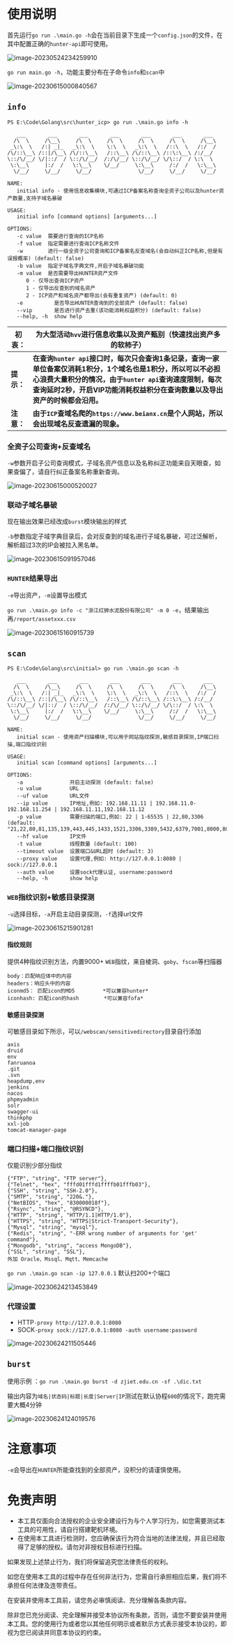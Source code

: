 # 使用说明

首先运行`go run .\main.go -h`会在当前目录下生成一个`config.json`的文件，在其中配置正确的`hunter-api`即可使用。

![image-20230524234259910](https://qwtd-image.oss-cn-hangzhou.aliyuncs.com/img/image-20230524234259910.png)

`go run main.go -h`，功能主要分布在子命令`info`和`scan`中

![image-20230615000840567](https://qwtd-image.oss-cn-hangzhou.aliyuncs.com/img/image-20230615000840567.png)

## `info`

```
PS E:\Code\Golang\src\hunter_icp> go run .\main.go info -h

   ___       ___       ___       ___       ___       ___       ___
  /\  \     /\__\     /\  \     /\  \     /\  \     /\  \     /\__\
 _\:\  \   /:| _|_   _\:\  \    \:\  \   _\:\  \   /::\  \   /:/  /
/\/::\__\ /::|/\__\ /\/::\__\   /::\__\ /\/::\__\ /::\:\__\ /:/__/
\::/\/__/ \/|::/  / \::/\/__/  /:/\/__/ \::/\/__/ \/\::/  / \:\  \
 \:\__\     |:/  /   \:\__\    \/__/     \:\__\     /:/  /   \:\__\
  \/__/     \/__/     \/__/               \/__/     \/__/     \/__/

NAME:
   initial info - 使用信息收集模块,可通过ICP备案名称查询全资子公司以及hunter资产数量,支持子域名暴破

USAGE:
   initial info [command options] [arguments...]

OPTIONS:
   -c value  需要进行查询的ICP名称
   -f value  指定需要进行查询ICP名称文件
   -w        进行一级全资子公司查询和ICP备案名反查域名(会自动纠正ICP名称,但是有误报概率) (default: false)
   -b value  指定子域名字典文件,开启子域名暴破功能
   -m value  是否需要导出HUNTER资产文件
      0 - 仅导出查询ICP资产
      1 - 仅导出反查到的域名资产
      2 - ICP资产和域名资产都导出(会有重复资产) (default: 0)
   -e          是否导出HUNTER查询到的全部资产 (default: false)
   --vip       是否进行资产去重(该功能消耗权益积分) (default: false)
   --help, -h  show help
```

| **初衷：** | **为大型活动`hvv`进行信息收集以及资产甄别（快速找出资产多的软柿子）** |
| ---------- | ------------------------------------------------------------ |
| **提示：** | **在查询`hunter api`接口时，每次只会查询1条记录，查询一家单位备案仅消耗1积分，1个域名也是1积分，所以可以不必担心浪费大量积分的情况，由于`hunter api`查询速度限制，每次查询延时2秒，开启VIP功能消耗权益积分在查询数量以及导出资产的时候都会沿用。** |
| **注意：** | **由于`ICP`查域名爬的`https://www.beianx.cn`是个人网站，所以会出现域名反查遗漏的现象。** |

### 全资子公司查询+反查域名

`-w`参数开启子公司查询模式，子域名资产信息以及名称纠正功能来自天眼查，如果查偏了，请自行纠正备案名称重新查询。

![image-20230615000520027](https://qwtd-image.oss-cn-hangzhou.aliyuncs.com/img/image-20230615000520027.png)

### 联动子域名暴破

现在输出效果已经改成`burst`模块输出的样式

`-b`参数指定子域字典目录后，会对反查到的域名进行子域名暴破，可过泛解析，解析超过3次的IP会被拉入黑名单。

![image-20230615091957046](https://qwtd-image.oss-cn-hangzhou.aliyuncs.com/img/image-20230615091957046.png)

### `HUNTER`结果导出

`-e`导出资产，`-m`设置导出模式

`go run .\main.go info -c "浙江红狮水泥股份有限公司" -m 0 -e`，结果输出再`/report/assetxxx.csv`

![image-20230615160915739](https://qwtd-image.oss-cn-hangzhou.aliyuncs.com/img/image-20230615160915739.png)

## `scan`

```
PS E:\Code\Golang\src\initial> go run .\main.go scan -h

   ___       ___       ___       ___       ___       ___       ___
  /\  \     /\__\     /\  \     /\  \     /\  \     /\  \     /\__\
 _\:\  \   /:| _|_   _\:\  \    \:\  \   _\:\  \   /::\  \   /:/  /
/\/::\__\ /::|/\__\ /\/::\__\   /::\__\ /\/::\__\ /::\:\__\ /:/__/
\::/\/__/ \/|::/  / \::/\/__/  /:/\/__/ \::/\/__/ \/\::/  / \:\  \
 \:\__\     |:/  /   \:\__\    \/__/     \:\__\     /:/  /   \:\__\
  \/__/     \/__/     \/__/               \/__/     \/__/     \/__/

NAME:
   initial scan - 使用资产扫描模块,可以用于网站指纹探测,敏感目录探测,IP端口扫描,端口指纹识别

USAGE:
   initial scan [command options] [arguments...]

OPTIONS:
   -a               开启主动探测 (default: false)
   -u value         URL
   --uf value       URL文件
   --ip value       IP地址,例如: 192.168.11.11 | 192.168.11.0-192.168.11.254 | 192.168.11.11,192.168.11.12
   -p value         需要扫描的端口,例如: 22 | 1-65535 | 22,80,3306 (default: "21,22,80,81,135,139,443,445,1433,1521,3306,3389,5432,6379,7001,8000,8080,8089,9000,9200,11211,27017,80,81,82,83,84,85,86,87,88,89,90,91,92,98,99,443,800,801,808,880,888,889,1000,1010,1080,1081,1082,1099,1118,1888,2008,2020,2100,2375,2379,3000,3008,3128,3505,5555,6080,6648,6868,7000,7001,7002,7003,7004,7005,7007,7008,7070,7071,7074,7078,7080,7088,7200,7680,7687,7688,7777,7890,8000,8001,8002,8003,8004,8006,8008,8009,8010,8011,8012,8016,8018,8020,8028,8030,8038,8042,8044,8046,8048,8053,8060,8069,8070,8080,8081,8082,8083,8084,8085,8086,8087,8088,8089,8090,8091,8092,8093,8094,8095,8096,8097,8098,8099,8100,8101,8108,8118,8161,8172,8180,8181,8200,8222,8244,8258,8280,8288,8300,8360,8443,8448,8484,8800,8834,8838,8848,8858,8868,8879,8880,8881,8888,8899,8983,8989,9000,9001,9002,9008,9010,9043,9060,9080,9081,9082,9083,9084,9085,9086,9087,9088,9089,9090,9091,9092,9093,9094,9095,9096,9097,9098,9099,9100,9200,9443,9448,9800,9981,9986,9988,9998,9999,10000,10001,10002,10004,10008,10010,10250,12018,12443,14000,16080,18000,18001,18002,18004,18008,18080,18082,18088,18090,18098,19001,20000,20720,21000,21501,21502,28018,20880")
   --hf value       IP文件
   -t value         线程数量 (default: 100)
   --timeout value  设置端口&URL超时 (default: 3)
   --proxy value    设置代理,例如: http://127.0.0.1:8080 | sock://127.0.0.1
   --auth value     设置sock代理认证, username:password
   --help, -h       show help
```

### `WEB`指纹识别+敏感目录探测

`-u`选择目标，`-a`开启主动目录探测，`-f`选择url文件

![image-20230615215901281](https://qwtd-image.oss-cn-hangzhou.aliyuncs.com/img/image-20230615215901281.png)

#### 指纹规则

提供4种指纹识别方法，内置9000+ `WEB`指纹，来自棱洞、`goby`、`fscan`等扫描器

```
body：匹配响应体中的内容
headers：响应头中的内容
iconmd5： 匹配icon的MD5 		*可以兼容hunter*
iconhash: 匹配icon的hash 		 *可以兼容fofa*
```

#### 敏感目录探测

可敏感目录如下所示，可以`/webscan/sensitivedirectory`目录自行添加

```
axis
druid
env
fanruanoa
.git
.svn
heapdump,env
jenkins
nacos
phpmyadmin
solr
swagger-ui
thinkphp
xxl-job
tomcat-manager-page
```

### 端口扫描+端口指纹识别

仅能识别少部分指纹

```
{"FTP", "string", "FTP server"},
{"Telnet", "hex", "fffd01fffd1ffffb01fffb03"},
{"SSH", "string", "SSH-2.0"},
{"SMTP", "string", "220&."},
{"NetBIOS", "hex", "830000018f"},
{"Rsync", "string", "@RSYNCD"},
{"HTTP", "string", "HTTP/1.1|HTTP/1.0"},
{"HTTPS", "string", "HTTPS|Strict-Transport-Security"},
{"Mysql", "string", "mysql"},
{"Redis", "string", "-ERR wrong number of arguments for 'get' command"},
{"Mongodb", "string", "access MongoDB"},
{"SSL", "string", "SSL"},
外加 Oracle、Mssql、Mqtt、Memcache
```

`go run .\main.go scan -ip 127.0.0.1` 默认扫200+个端口

![image-20230624213453849](https://qwtd-image.oss-cn-hangzhou.aliyuncs.com/img/image-20230624213453849.png)

### 代理设置

- HTTP`-proxy http://127.0.0.1:8080`
- SOCK`-proxy sock://127.0.0.1:8080 -auth username:password`

![image-20230624211505446](https://qwtd-image.oss-cn-hangzhou.aliyuncs.com/img/image-20230624211505446.png)

## `burst`

使用示例 ：`go run .\main.go burst -d zjiet.edu.cn -sf .\dic.txt`

输出内容为`域名|状态码|标题|长度|Server|IP`测试在默认协程`600`的情况下，跑完需要大概4分钟

![image-20230624124019576](https://qwtd-image.oss-cn-hangzhou.aliyuncs.com/img/image-20230624124019576.png)

# 注意事项

`-e`会导出在`HUNTER`所能查找到的全部资产，没积分的请谨慎使用。

# 免责声明

- 本工具仅面向合法授权的企业安全建设行为与个人学习行为，如您需要测试本工具的可用性，请自行搭建靶机环境。
- 在使用本工具进行检测时，您应确保该行为符合当地的法律法规，并且已经取得了足够的授权。请勿对非授权目标进行扫描。

如果发现上述禁止行为，我们将保留追究您法律责任的权利。

如您在使用本工具的过程中存在任何非法行为，您需自行承担相应后果，我们将不承担任何法律及连带责任。

在安装并使用本工具前，请您务必审慎阅读、充分理解各条款内容。

除非您已充分阅读、完全理解并接受本协议所有条款，否则，请您不要安装并使用本工具。您的使用行为或者您以其他任何明示或者默示方式表示接受本协议的，即视为您已阅读并同意本协议的约束。